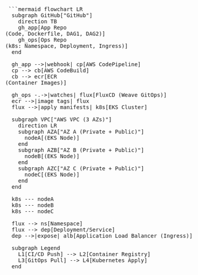 

<pre> ```mermaid flowchart LR
  subgraph GitHub["GitHub"]
    direction TB
    gh_app[App Repo<br/>(Code, Dockerfile, DAG1, DAG2)]
    gh_ops[Ops Repo<br/>(k8s: Namespace, Deployment, Ingress)]
  end

  gh_app -->|webhook| cp[AWS CodePipeline]
  cp --> cb[AWS CodeBuild]
  cb --> ecr[ECR<br/>(Container Images)]

  gh_ops -.->|watches| flux[FluxCD (Weave GitOps)]
  ecr -->|image tags| flux
  flux -->|apply manifests| k8s[EKS Cluster]

  subgraph VPC["AWS VPC (3 AZs)"]
    direction LR
    subgraph AZA["AZ A (Private + Public)"]
      nodeA[(EKS Node)]
    end
    subgraph AZB["AZ B (Private + Public)"]
      nodeB[(EKS Node)]
    end
    subgraph AZC["AZ C (Private + Public)"]
      nodeC[(EKS Node)]
    end
  end

  k8s --- nodeA
  k8s --- nodeB
  k8s --- nodeC

  flux --> ns[Namespace]
  flux --> dep[Deployment/Service]
  dep -->|expose| alb[Application Load Balancer (Ingress)]

  subgraph Legend
    L1[CI/CD Push] --> L2[Container Registry]
    L3[GitOps Pull] --> L4[Kubernetes Apply]
  end
</pre>
